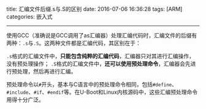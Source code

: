 title: 汇编文件后缀.s与.S的区别
date: 2016-07-06 16:36:28
tags: [ARM]
categories: 嵌入式

---

使用GCC（准确说是GCC调用了as汇编器）处理汇编代码时，汇编文件的后缀有两种：`.s`与`.S`。这两种文件都是汇编代码，其区别在于：

`.s`格式的汇编文件中，**只能包含纯粹的汇编代码**，汇编器只对其进行汇编操作，没有预处理操作；
`.S`格式的汇编文件中，**还可以使用预处理命令**，汇编器会先进行预处理，然后再进行汇编。

预处理命令以`#`开头，基本与C语言中的预处理命令相同，包括`#define`、`#include`、`#if`、`#endif`等。在U-Boot和Linux内核源码中，这些汇编预处理命令用得十分广泛。
